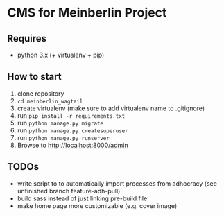 # CMS for Meinberlin Project

## Requires

*   python 3.x (+ virtualenv + pip)


## How to start

1.  clone repository
2.  `cd meinberlin_wagtail`
3.  create virtualenv (make sure to add virtualenv name to .gitignore)
4.  run `pip install -r requirements.txt`
5.  run `python manage.py migrate`
6.  run `python manage.py createsuperuser`
7.  run `python manage.py runserver`
8.  Browse to <http://localhost:8000/admin>


## TODOs

-   write script to to automatically import processes from adhocracy
    (see unfinished branch feature-adh-pull)
-   build sass instead of just linking pre-build file
-   make home page more customizable (e.g. cover image)
